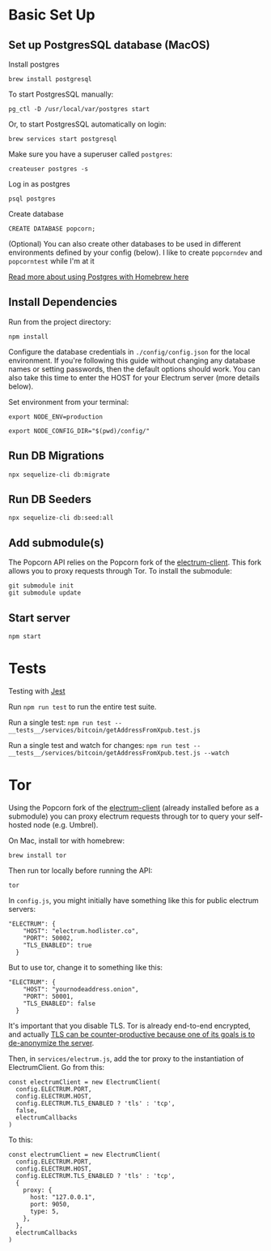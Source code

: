 # Basic Set Up

## Set up PostgresSQL database (MacOS)

Install postgres

`brew install postgresql`

To start PostgresSQL manually:

`pg_ctl -D /usr/local/var/postgres start`

Or, to start PostgresSQL automatically on login:

`brew services start postgresql`

Make sure you have a superuser called `postgres`:

`createuser postgres -s`

Log in as postgres

`psql postgres`

Create database

`CREATE DATABASE popcorn;`

(Optional) You can also create other databases to be used in different environments defined by your config (below). I like to create `popcorndev` and `popcorntest` while I'm at it

[Read more about using Postgres with Homebrew here](https://dyclassroom.com/howto-mac/how-to-install-postgresql-on-mac-using-homebrew)

## Install Dependencies

Run from the project directory:

`npm install`

Configure the database credentials in `./config/config.json` for the local environment. If you're following this guide without changing any database names or setting passwords, then the default options should work. You can also take this time to enter the HOST for your Electrum server (more details below).

Set environment from your terminal:

`export NODE_ENV=production`

`export NODE_CONFIG_DIR="$(pwd)/config/"`

## Run DB Migrations

`npx sequelize-cli db:migrate`

## Run DB Seeders

`npx sequelize-cli db:seed:all`

## Add submodule(s)

The Popcorn API relies on the Popcorn fork of the [electrum-client](https://github.com/Popcorn-Sats/electrum-client). This fork allows you to proxy requests through Tor. To install the submodule:

```
git submodule init
git submodule update
```

## Start server

`npm start`

# Tests

Testing with [Jest](https://jestjs.io)

Run `npm run test` to run the entire test suite.

Run a single test: `npm run test -- __tests__/services/bitcoin/getAddressFromXpub.test.js`

Run a single test and watch for changes: `npm run test -- __tests__/services/bitcoin/getAddressFromXpub.test.js --watch`

# Tor

Using the Popcorn fork of the [electrum-client](https://github.com/Popcorn-Sats/electrum-client) (already installed before as a submodule) you can proxy electrum requests through tor to query your self-hosted node (e.g. Umbrel).

On Mac, install tor with homebrew:

```
brew install tor
```

Then run tor locally before running the API:

```
tor
```

In `config.js`, you might initially have something like this for public electrum servers:

```
"ELECTRUM": {
    "HOST": "electrum.hodlister.co",
    "PORT": 50002,
    "TLS_ENABLED": true
  }
```

But to use tor, change it to something like this:

```
"ELECTRUM": {
    "HOST": "yournodeaddress.onion",
    "PORT": 50001,
    "TLS_ENABLED": false
  }
```

It's important that you disable TLS. Tor is already end-to-end encrypted, and actually [TLS can be counter-productive because one of its goals is to de-anonymize the server](https://security.stackexchange.com/questions/75975/is-tls-in-tor-useless#75984).

Then, in `services/electrum.js`, add the tor proxy to the instantiation of ElectrumClient. Go from this:

```
const electrumClient = new ElectrumClient(
  config.ELECTRUM.PORT,
  config.ELECTRUM.HOST,
  config.ELECTRUM.TLS_ENABLED ? 'tls' : 'tcp',
  false,
  electrumCallbacks
)
```

To this:

```
const electrumClient = new ElectrumClient(
  config.ELECTRUM.PORT,
  config.ELECTRUM.HOST,
  config.ELECTRUM.TLS_ENABLED ? 'tls' : 'tcp',
  {
    proxy: {
      host: "127.0.0.1",
      port: 9050,
      type: 5,
    },
  },
  electrumCallbacks
)
```
